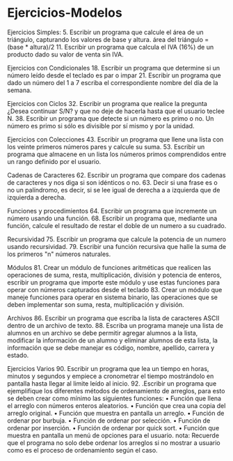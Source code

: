 # Ejercicios-Modelos

Ejercicios Simples:
5. Escribir un programa que calcule el área de un triángulo, capturando los valores de base y altura. área del triángulo = (base * altura)/2
11. Escribir un programa que calcula el IVA (16%) de un producto dado su valor de venta sin IVA.

Ejercicios con Condicionales
18. Escribir un programa que determine si un número leído desde el teclado es par o impar
21. Escribir un programa que dado un número del 1 a 7 escriba el correspondiente nombre del día de la semana.

Ejercicios con Ciclos
32. Escribir un programa que realice la pregunta ¿Desea continuar S/N? y que no deje de hacerla hasta que el usuario teclee N.
38. Escribir un programa que detecte si un número es primo o no. Un número es primo si sólo es divisible por sí mismo y por la unidad.

Ejercicios con Colecciones
43. Escribir un programa que llene una lista con los veinte primeros números pares y calcule su suma.
53. Escribir un programa que almacene en un lista los números primos comprendidos entre un rango definido por el usuario.

Cadenas de Caracteres
62. Escribir un programa que compare dos cadenas de caracteres y nos diga si son idénticos o no.
63. Decir si una frase es o no un palíndromo, es decir, si se lee igual de derecha a a izquierda que de izquierda a derecha.

Funciones y procedimientos
64. Escribir un programa que incremente un número usando una función.
68. Escribir un programa que, mediante una función, calcule el resultado de restar el doble de un numero a su cuadrado.

Recursividad
75. Escribir un programa que calcule la potencia de un numero usando recursividad.
79. Escribir una función recursiva que halle la suma de los primeros "n" números naturales.

Módulos
81. Crear un módulo de funciones aritméticas que realicen las operaciones de suma, resta, multiplicación, división y potencia de enteros, escribir un programa que importe este módulo y use estas funciones para operar con números capturados desde el teclado
83. Crear un módulo que maneje funciones para operar en sistema binario, las operaciones que se deben implementar son suma, resta, multiplicación y división.

Archivos
86. Escribir un programa que escriba la lista de caracteres ASCII dentro de un archivo de texto.
88. Escriba un programa maneje una lista de alumnos en un archivo se debe permitir agregar alumnos a la lista, modificar la información de un alumno y eliminar alumnos de esta lista, la información que se debe manejar es código, nombre, apellido, carrera y estado.

Ejercicios Varios
90. Escribir un programa que lea un tiempo en horas, minutos y segundos y empiece a cronometrar el tiempo mostrándolo en pantalla hasta llegar al limite leído al inicio.
92. .Escribir un programa que ejemplifique los diferentes métodos de ordenamiento de arreglos, para esto se deben crear como mínimo las siguientes funciones: 
• Función que llena el arreglo con números enteros aleatorios. 
• Función que crea una copia del arreglo original. 
• Función que muestra en pantalla un arreglo. 
• Función de ordenar por burbuja. 
• Función de ordenar por selección. 
• Función de ordenar por inserción. 
• Función de ordenar por quick sort. 
• Función que muestra en pantalla un menú de opciones para el usuario. 
nota: Recuerde que el programa no solo debe ordenar los arreglos si no mostrar a usuario como es el proceso de ordenamiento según el caso.
